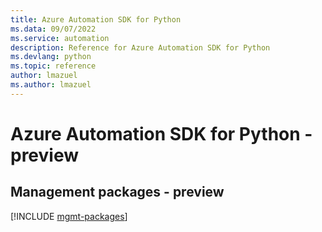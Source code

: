 ```yaml
---
title: Azure Automation SDK for Python
ms.data: 09/07/2022
ms.service: automation
description: Reference for Azure Automation SDK for Python
ms.devlang: python
ms.topic: reference
author: lmazuel
ms.author: lmazuel
---
```

# Azure Automation SDK for Python - preview

## Management packages - preview
[!INCLUDE [mgmt-packages](automation-mgmt-index.md)]